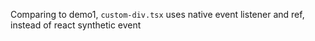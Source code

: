 Comparing to demo1, `custom-div.tsx` uses native event listener and ref, instead of react synthetic event